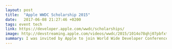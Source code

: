 ```yaml
---
layout: post
title:  "Apple WWDC Scholarship 2015"
date:   2017-06-08 21:27:46 +0200
tags: event tech
link: https://developer.apple.com/wwdc/scholarships/
image: http://devstreaming.apple.com/videos/wwdc/2015/1014o78qhj07pbfxt9g7/101/images/101_734x413.jpg
summary: I was invited by Apple to join World Wide Developer Conference 2015 (WWDC) with a student scholarship.
---
```


